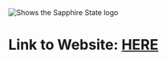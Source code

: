 <picture>
  <source media="(prefers-color-scheme: dark)" srcset="https://i.ibb.co/qMySWSp/Sapphire-State-1500x500px-with-Big-Logo.jpg">
  <source media="(prefers-color-scheme: light)" srcset="https://i.ibb.co/qMySWSp/Sapphire-State-1500x500px-with-Big-Logo.jpg">
  <img alt="Shows the Sapphire State logo" src="https://i.ibb.co/rkGkv8W/7.png">
</picture>

# Link to Website: [HERE](https://sapphirestate.github.io/sapphirestate-website/)
